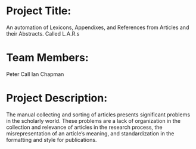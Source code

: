 # Project Title:
An automation of Lexicons, Appendixes, and References from Articles and their Abstracts. Called L.A.R.s
# Team Members:
Peter Call
Ian Chapman
# Project Description:
The manual collecting and sorting of articles presents significant problems in the scholarly world. These problems are a lack of organization in the collection and relevance of articles in the research process, the misrepresentation of an article’s meaning, and standardization in the formatting and style for publications.
